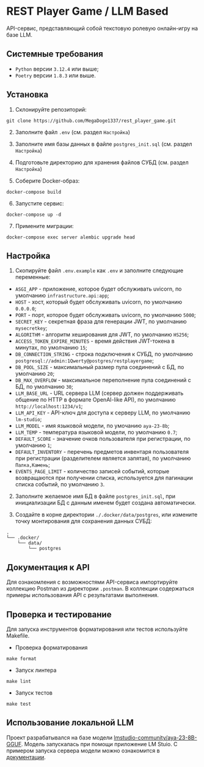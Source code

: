 # REST Player Game / LLM Based

API-сервис, представляющий собой текстовую ролевую онлайн-игру на базе LLM.

## Системные требования
- `Python` версии `3.12.4` или выше;
- `Poetry` версии `1.8.3` или выше.

## Установка

1. Склонируйте репозиторий:
```
git clone https://github.com/MegaDoge1337/rest_player_game.git
```

2. Заполните файл `.env` (см. раздел `Настройка`)

3. Заполните имя базы данных в файле `postgres_init.sql` (см. раздел `Настройка`)

4. Подготовьте директорию для хранения файлов СУБД (см. раздел `Настройка`)

5. Соберите Docker-образ:
```
docker-compose build
```

6. Запустите сервис:
```
docker-compose up -d
```

7. Примените миграции:
```
docker-compose exec server alembic upgrade head
```

## Настройка

1. Скопируйте файл `.env.example` как `.env` и заполните следующие переменные:

- `ASGI_APP` - приложение, которое будет обслуживать uvicorn, по умолчанию `infrastructure.api:app`;
- `HOST` - хост, который будет обслуживать uvicorn, по умолчанию `0.0.0.0`;
- `PORT` - порт, которое будет обслуживать uvicorn, по умолчанию `5000`;
- `SECRET_KEY` - секретная фраза для генерации JWT, по умолчанию `mysecretkey`;
- `ALGORITHM` - алгоритм хеширования для JWT, по умолчанию `HS256`;
- `ACCESS_TOKEN_EXPIRE_MINUTES` - время действия JWT-токена в минутах, по умолчанию `15`;
- `DB_CONNECTION_STRING` - строка подключения к СУБД, по умолчанию `postgresql://admin:1Qwerty@postgres/restplayergame`;
- `DB_POOL_SIZE` - максимальный размер пула соединений с БД, по умолчанию `20`;
- `DB_MAX_OVERFLOW` - максимальное переполнение пула соединений с БД, по умолчанию `30`;
- `LLM_BASE_URL` - URL сервера LLM (сервер должен поддерживать общение по HTTP в формате OpenAI-like API), по умолчанию `http://localhost:1234/v1`;
- `LLM_API_KEY` - API-ключ для доступа к серверу LLM, по умолчанию `lm-studio`;
- `LLM_MODEL` - имя языковой модели, по умочанию `aya-23-8b`;
- `LLM_TEMP` - температура языковой модели, по умолчанию `0.7`;
- `DEFAULT_SCORE` - значение очков пользователя при регистрации, по умолчанию `1`;
- `DEFAULT_INVENTORY` - перечень предметов инвентаря пользователя при регистрации (разделителем является запятая), по умолчанию `Палка,Камень`;
- `EVENTS_PAGE_LIMIT` - количество записей событий, которые возвращаются при получении списка, используется для пагинации списка событий, по умолчанию `3`.

2. Заполните желаемое имя БД в файле `postgres_init.sql`, при инициализации БД с данным именем будет создана автоматически.

3. Создайте в корне директории `./.docker/data/postgres`, или измените точку монтирования для сохранения данных СУБД:
```
.
└── .docker/
    └── data/
        └── postgres
```

## Документация к API

Для ознакомления с возможностями API-сервиса импортируйте коллекцию Postman из директории `.postman`. В коллекции содержаться примеры использования API с результатами выполнения.

## Проверка и тестирование

Для запуска инструментов форматирования или тестов используйте Makefile.

- Проверка форматирования
```
make format
```

- Запуск линтера
```
make lint
```

- Запуск тестов
```
make test
```

## Использование локальной LLM

Проект разрабатывался на базе модели [lmstudio-community/aya-23-8B-GGUF](https://huggingface.co/lmstudio-community/aya-23-8B-GGUF). Модель запускалась при помощи приложение LM Stuio. С примером запуска сервера модели можно ознакомится в [документации](https://lmstudio.ai/docs/app/api).